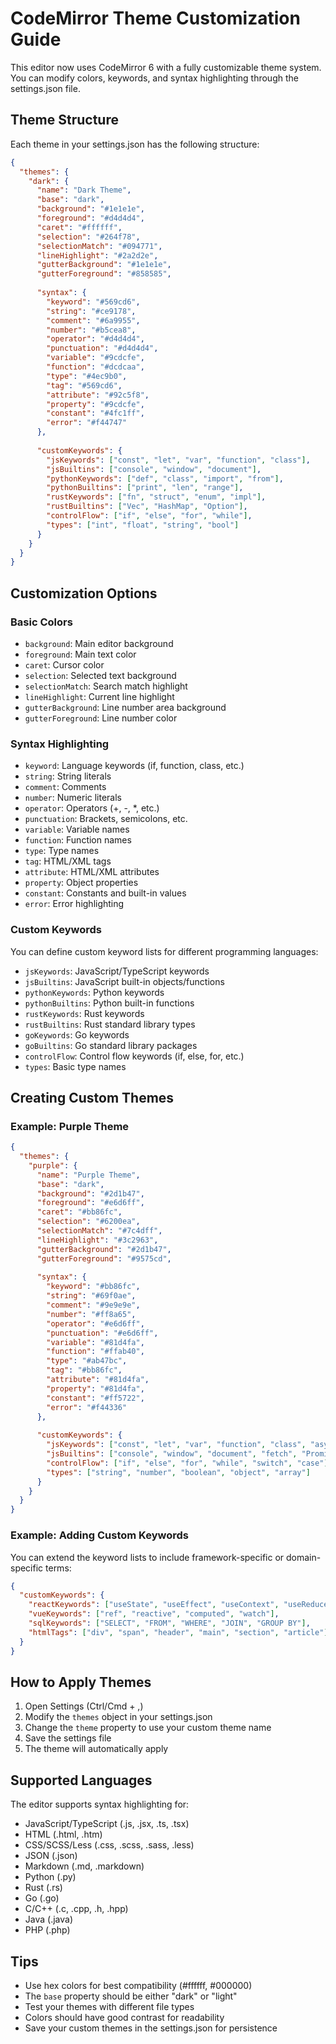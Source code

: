 # CodeMirror Theme Customization Guide

This editor now uses CodeMirror 6 with a fully customizable theme system. You can modify colors, keywords, and syntax highlighting through the settings.json file.

## Theme Structure

Each theme in your settings.json has the following structure:

```json
{
  "themes": {
    "dark": {
      "name": "Dark Theme",
      "base": "dark",
      "background": "#1e1e1e",
      "foreground": "#d4d4d4",
      "caret": "#ffffff",
      "selection": "#264f78",
      "selectionMatch": "#094771",
      "lineHighlight": "#2a2d2e",
      "gutterBackground": "#1e1e1e",
      "gutterForeground": "#858585",
      
      "syntax": {
        "keyword": "#569cd6",
        "string": "#ce9178",
        "comment": "#6a9955",
        "number": "#b5cea8",
        "operator": "#d4d4d4",
        "punctuation": "#d4d4d4",
        "variable": "#9cdcfe",
        "function": "#dcdcaa",
        "type": "#4ec9b0",
        "tag": "#569cd6",
        "attribute": "#92c5f8",
        "property": "#9cdcfe",
        "constant": "#4fc1ff",
        "error": "#f44747"
      },
      
      "customKeywords": {
        "jsKeywords": ["const", "let", "var", "function", "class"],
        "jsBuiltins": ["console", "window", "document"],
        "pythonKeywords": ["def", "class", "import", "from"],
        "pythonBuiltins": ["print", "len", "range"],
        "rustKeywords": ["fn", "struct", "enum", "impl"],
        "rustBuiltins": ["Vec", "HashMap", "Option"],
        "controlFlow": ["if", "else", "for", "while"],
        "types": ["int", "float", "string", "bool"]
      }
    }
  }
}
```

## Customization Options

### Basic Colors
- `background`: Main editor background
- `foreground`: Main text color
- `caret`: Cursor color
- `selection`: Selected text background
- `selectionMatch`: Search match highlight
- `lineHighlight`: Current line highlight
- `gutterBackground`: Line number area background
- `gutterForeground`: Line number color

### Syntax Highlighting
- `keyword`: Language keywords (if, function, class, etc.)
- `string`: String literals
- `comment`: Comments
- `number`: Numeric literals
- `operator`: Operators (+, -, *, etc.)
- `punctuation`: Brackets, semicolons, etc.
- `variable`: Variable names
- `function`: Function names
- `type`: Type names
- `tag`: HTML/XML tags
- `attribute`: HTML/XML attributes
- `property`: Object properties
- `constant`: Constants and built-in values
- `error`: Error highlighting

### Custom Keywords
You can define custom keyword lists for different programming languages:

- `jsKeywords`: JavaScript/TypeScript keywords
- `jsBuiltins`: JavaScript built-in objects/functions
- `pythonKeywords`: Python keywords
- `pythonBuiltins`: Python built-in functions
- `rustKeywords`: Rust keywords
- `rustBuiltins`: Rust standard library types
- `goKeywords`: Go keywords
- `goBuiltins`: Go standard library packages
- `controlFlow`: Control flow keywords (if, else, for, etc.)
- `types`: Basic type names

## Creating Custom Themes

### Example: Purple Theme
```json
{
  "themes": {
    "purple": {
      "name": "Purple Theme",
      "base": "dark",
      "background": "#2d1b47",
      "foreground": "#e6d6ff",
      "caret": "#bb86fc",
      "selection": "#6200ea",
      "selectionMatch": "#7c4dff",
      "lineHighlight": "#3c2963",
      "gutterBackground": "#2d1b47",
      "gutterForeground": "#9575cd",
      
      "syntax": {
        "keyword": "#bb86fc",
        "string": "#69f0ae",
        "comment": "#9e9e9e",
        "number": "#ff8a65",
        "operator": "#e6d6ff",
        "punctuation": "#e6d6ff",
        "variable": "#81d4fa",
        "function": "#ffab40",
        "type": "#ab47bc",
        "tag": "#bb86fc",
        "attribute": "#81d4fa",
        "property": "#81d4fa",
        "constant": "#ff5722",
        "error": "#f44336"
      },
      
      "customKeywords": {
        "jsKeywords": ["const", "let", "var", "function", "class", "async", "await"],
        "jsBuiltins": ["console", "window", "document", "fetch", "Promise"],
        "controlFlow": ["if", "else", "for", "while", "switch", "case"],
        "types": ["string", "number", "boolean", "object", "array"]
      }
    }
  }
}
```

### Example: Adding Custom Keywords
You can extend the keyword lists to include framework-specific or domain-specific terms:

```json
{
  "customKeywords": {
    "reactKeywords": ["useState", "useEffect", "useContext", "useReducer"],
    "vueKeywords": ["ref", "reactive", "computed", "watch"],
    "sqlKeywords": ["SELECT", "FROM", "WHERE", "JOIN", "GROUP BY"],
    "htmlTags": ["div", "span", "header", "main", "section", "article"]
  }
}
```

## How to Apply Themes

1. Open Settings (Ctrl/Cmd + ,)
2. Modify the `themes` object in your settings.json
3. Change the `theme` property to use your custom theme name
4. Save the settings file
5. The theme will automatically apply

## Supported Languages

The editor supports syntax highlighting for:
- JavaScript/TypeScript (.js, .jsx, .ts, .tsx)
- HTML (.html, .htm)
- CSS/SCSS/Less (.css, .scss, .sass, .less)
- JSON (.json)
- Markdown (.md, .markdown)
- Python (.py)
- Rust (.rs)
- Go (.go)
- C/C++ (.c, .cpp, .h, .hpp)
- Java (.java)
- PHP (.php)

## Tips

- Use hex colors for best compatibility (#ffffff, #000000)
- The `base` property should be either "dark" or "light"
- Test your themes with different file types
- Colors should have good contrast for readability
- Save your custom themes in the settings.json for persistence
